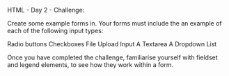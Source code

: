 HTML - Day 2 - Challenge:

Create some example forms in. Your forms must include the an example of each of the following input types:

Radio buttons
Checkboxes
File Upload Input
A Textarea
A Dropdown List

Once you have completed the challenge, familiarise yourself with fieldset and legend elements, to see how they work within a form.